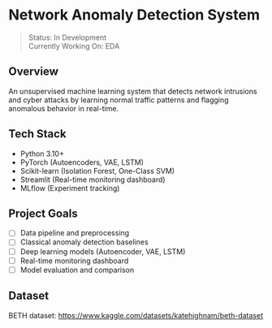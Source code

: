 # Network Anomaly Detection System

> Status: In Development<br>
> Currently Working On: EDA

## Overview
An unsupervised machine learning system that detects network intrusions and cyber attacks by learning normal traffic patterns and flagging anomalous behavior in real-time.

## Tech Stack
- Python 3.10+
- PyTorch (Autoencoders, VAE, LSTM)
- Scikit-learn (Isolation Forest, One-Class SVM)
- Streamlit (Real-time monitoring dashboard)
- MLflow (Experiment tracking)

## Project Goals
- [ ] Data pipeline and preprocessing
- [ ] Classical anomaly detection baselines
- [ ] Deep learning models (Autoencoder, VAE, LSTM)
- [ ] Real-time monitoring dashboard
- [ ] Model evaluation and comparison

## Dataset
BETH dataset: https://www.kaggle.com/datasets/katehighnam/beth-dataset

